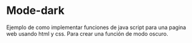 # Mode-dark
Ejemplo de como implementar funciones de java script para una pagina web usando html y css. Para crear una función de modo oscuro. 
